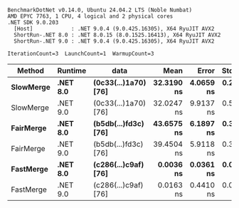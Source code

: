 ```

BenchmarkDotNet v0.14.0, Ubuntu 24.04.2 LTS (Noble Numbat)
AMD EPYC 7763, 1 CPU, 4 logical and 2 physical cores
.NET SDK 9.0.203
  [Host]            : .NET 9.0.4 (9.0.425.16305), X64 RyuJIT AVX2
  ShortRun-.NET 8.0 : .NET 8.0.15 (8.0.1525.16413), X64 RyuJIT AVX2
  ShortRun-.NET 9.0 : .NET 9.0.4 (9.0.425.16305), X64 RyuJIT AVX2

IterationCount=3  LaunchCount=1  WarmupCount=3  

```
| Method    | Runtime  | data                 | Mean       | Error     | StdDev    | Median     | Min        | Max        | Gen0   | Allocated |
|---------- |--------- |--------------------- |-----------:|----------:|----------:|-----------:|-----------:|-----------:|-------:|----------:|
| **SlowMerge** | **.NET 8.0** | **(0c33(...)1a70) [76]** | **32.3190 ns** | **4.0659 ns** | **0.2229 ns** | **32.2481 ns** | **32.1401 ns** | **32.5686 ns** | **0.0048** |      **80 B** |
| SlowMerge | .NET 9.0 | (0c33(...)1a70) [76] | 32.0247 ns | 9.9137 ns | 0.5434 ns | 31.9074 ns | 31.5496 ns | 32.6172 ns | 0.0048 |      80 B |
| **FairMerge** | **.NET 8.0** | **(b5db(...)fd3c) [76]** | **43.6575 ns** | **6.1897 ns** | **0.3393 ns** | **43.5581 ns** | **43.3790 ns** | **44.0354 ns** | **0.0086** |     **144 B** |
| FairMerge | .NET 9.0 | (b5db(...)fd3c) [76] | 39.4504 ns | 5.9118 ns | 0.3240 ns | 39.5060 ns | 39.1021 ns | 39.7430 ns | 0.0086 |     144 B |
| **FastMerge** | **.NET 8.0** | **(c286(...)c9af) [76]** |  **0.0036 ns** | **0.0361 ns** | **0.0020 ns** |  **0.0043 ns** |  **0.0013 ns** |  **0.0051 ns** |      **-** |         **-** |
| FastMerge | .NET 9.0 | (c286(...)c9af) [76] |  0.0163 ns | 0.4410 ns | 0.0242 ns |  0.0045 ns |  0.0003 ns |  0.0441 ns |      - |         - |
